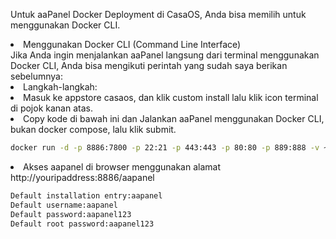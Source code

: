 <p>Untuk aaPanel Docker Deployment di CasaOS, Anda bisa memilih untuk menggunakan Docker CLI.</p>

<li>Menggunakan Docker CLI (Command Line Interface)</li>
Jika Anda ingin menjalankan aaPanel langsung dari terminal menggunakan Docker CLI, Anda bisa mengikuti perintah yang sudah saya berikan sebelumnya:

<li>Langkah-langkah:</li>
<li>Masuk ke appstore casaos, dan klik custom install lalu klik icon terminal di pojok kanan atas.</li>
<li>Copy kode di bawah ini dan Jalankan aaPanel menggunakan Docker CLI, bukan docker compose, lalu klik submit.</li>

```bash
docker run -d -p 8886:7800 -p 22:21 -p 443:443 -p 80:80 -p 889:888 -v ~/website_data:/www/wwwroot -v ~/mysql_data:/www/server/data -v ~/vhost:/www/server/panel/vhost aapanel/aapanel:lib
  ```
<li>Akses aapanel di browser menggunakan alamat http://youripaddress:8886/⁠aapanel</li>

```bash
Default installation entry:aapanel
Default username:aapanel
Default password:aapanel123
Default root password:aapanel123
```
